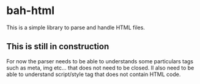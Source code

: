 # bah-html
This is a simple library to parse and handle HTML files.

## This is still in construction
For now the parser needs to be able to understands some particulars tags such as meta, img etc... that does not need to be closed. Il also need to be able to understand script/style tag that does not contain HTML code.